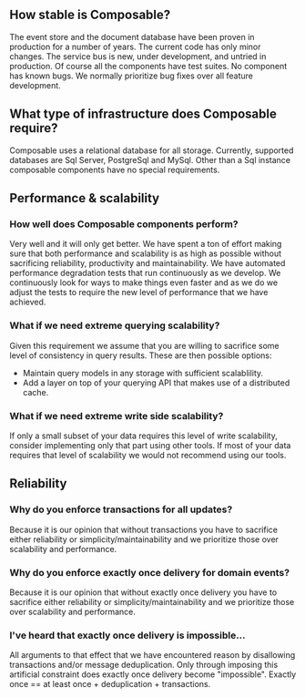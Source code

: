 ## How stable is Composable?
The event store and the document database have been proven in production for a number of years. The current code has only minor changes. The service bus is new, under development, and untried in production. Of course all the components have test suites. No component has known bugs. We normally prioritize bug fixes over all feature development.

## What type of infrastructure does Composable require?
Composable uses a relational database for all storage. Currently, supported databases are Sql Server, PostgreSql and MySql. Other than a Sql instance composable components have no special requirements.

## Performance & scalability

### How well does Composable components perform?
Very well and it will only get better. We have spent a ton of effort making sure that both performance and scalability is as high as possible without sacrificing reliability, productivity and maintainability. We have automated performance degradation tests that run continuously as we develop. We continuously look for ways to make things even faster and as we do we adjust the tests to require the new level of performance that we have achieved.

### What if we need extreme querying scalability?
Given this requirement we assume that you are willing to sacrifice some level of consistency in query results. These are then possible options:
* Maintain query models in any storage with sufficient scalablility.
* Add a layer on top of your querying API that makes use of a distributed cache.

### What if we need extreme write side scalability?
If only a small subset of your data requires this level of write scalability, consider implementing only that part using other tools. If most of your data requires that level of scalability we would not recommend using our tools.

## Reliability

### Why do you enforce transactions for all updates?
Because it is our opinion that without transactions you have to sacrifice either reliability or simplicity/maintainability and we prioritize those over scalability and performance.

### Why do you enforce exactly once delivery for domain events?
Because it is our opinion that without exactly once delivery you have to sacrifice either reliability or simplicity/maintainability and we prioritize those over scalability and performance.

### I've heard that exactly once delivery is impossible...
All arguments to that effect that we have encountered reason by disallowing transactions and/or message deduplication. Only through imposing this artificial constraint does exactly once delivery become "impossible". Exactly once  == at least once + deduplication + transactions.

